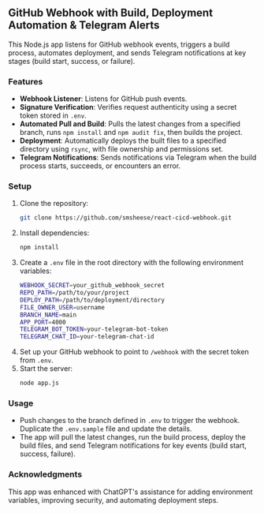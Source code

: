 ## GitHub Webhook with Build, Deployment Automation & Telegram Alerts

This Node.js app listens for GitHub webhook events, triggers a build process, automates deployment, and sends Telegram notifications at key stages (build start, success, or failure).

### Features
- **Webhook Listener**: Listens for GitHub push events.
- **Signature Verification**: Verifies request authenticity using a secret token stored in `.env`.
- **Automated Pull and Build**: Pulls the latest changes from a specified branch, runs `npm install` and `npm audit fix`, then builds the project.
- **Deployment**: Automatically deploys the built files to a specified directory using `rsync`, with file ownership and permissions set.
- **Telegram Notifications**: Sends notifications via Telegram when the build process starts, succeeds, or encounters an error.

### Setup
1. Clone the repository:
   ```bash
   git clone https://github.com/smsheese/react-cicd-webhook.git
   ```
2. Install dependencies:
   ```bash
   npm install
   ```
3. Create a `.env` file in the root directory with the following environment variables:
   ```bash
   WEBHOOK_SECRET=your_github_webhook_secret
   REPO_PATH=/path/to/your/project
   DEPLOY_PATH=/path/to/deployment/directory
   FILE_OWNER_USER=username
   BRANCH_NAME=main
   APP_PORT=4000
   TELEGRAM_BOT_TOKEN=your-telegram-bot-token
   TELEGRAM_CHAT_ID=your-telegram-chat-id
   ```
4. Set up your GitHub webhook to point to `/webhook` with the secret token from `.env`.
5. Start the server:
   ```bash
   node app.js
   ```

### Usage
- Push changes to the branch defined in `.env` to trigger the webhook. Duplicate the `.env.sample` file and update the details.
- The app will pull the latest changes, run the build process, deploy the build files, and send Telegram notifications for key events (build start, success, failure).

### Acknowledgments
This app was enhanced with ChatGPT's assistance for adding environment variables, improving security, and automating deployment steps.